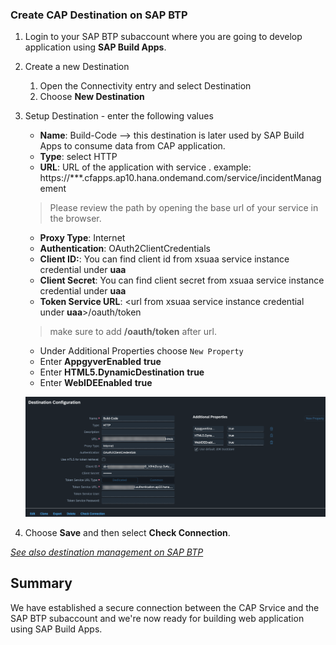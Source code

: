 ### Create CAP Destination on SAP BTP

1. Login to your SAP BTP subaccount where you are going to develop application using **SAP Build Apps**.
2. Create a new Destination
   1. Open the Connectivity entry and select Destination
   2. Choose **New Destination**

3. Setup Destination - enter the following values

    * **Name**:  Build-Code  --> this destination is later used by SAP Build Apps to consume data from CAP application.
    * **Type**:  select HTTP
    * **URL**:  URL of the application with service . example: https://***.cfapps.ap10.hana.ondemand.com/service/incidentManagement
    > Please review the path by opening the base url of your service in the browser.
    * **Proxy Type**: Internet
    * **Authentication**: OAuth2ClientCredentials
    * **Client ID:**: You can find client id from xsuaa service instance credential under **uaa**
    * **Client Secret**: You can find client secret from xsuaa service instance credential under **uaa**
    * **Token Service URL**: <url from xsuaa service instance credential under **uaa**>/oauth/token
    >make sure to add **/oauth/token** after url.
    * Under Additional Properties choose `New Property`
    * Enter **AppgyverEnabled**   **true**
    * Enter **HTML5.DynamicDestination**  **true**
    * Enter **WebIDEEnabled**  **true**

   ![](./images/cap-dest.png)

4. Choose **Save** and then select **Check Connection**.

*[See also destination management on SAP BTP](https://help.sap.com/viewer/cca91383641e40ffbe03bdc78f00f681/Cloud/en-US/84e45e071c7646c88027fffc6a7bb787.html)*


## Summary

We have established a secure connection between the CAP Srvice and the SAP BTP subaccount and we're now ready for building web application using SAP Build Apps.